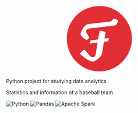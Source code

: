 <p align="center">
  <img alt="floripa-ichiban" height="180" src="painted.png">
</p>

Python project for studying data analytics

Statistics and information of a baseball team

![Python](https://img.shields.io/badge/python-3670A0?style=for-the-badge&logo=python&logoColor=ffdd54) ![Pandas](https://img.shields.io/badge/pandas-%23150458.svg?style=for-the-badge&logo=pandas&logoColor=white) ![Apache Spark](https://img.shields.io/badge/Apache%20Spark-FDEE21?style=flat-square&logo=apachespark&logoColor=black)
 <!-- ![Django](https://img.shields.io/badge/django-%23092E20.svg?style=for-the-badge&logo=django&logoColor=white) -->